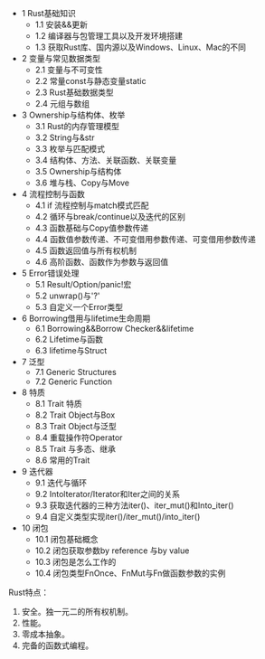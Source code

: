 
- 1 Rust基础知识
  - 1.1 安装&&更新
  - 1.2 编译器与包管理工具以及开发环境搭建
  - 1.3 获取Rust库、国内源以及Windows、Linux、Mac的不同
- 2 变量与常见数据类型
  - 2.1 变量与不可变性
  - 2.2 常量const与静态变量static
  - 2.3 Rust基础数据类型
  - 2.4 元组与数组
- 3 Ownership与结构体、枚举
  - 3.1 Rust的内存管理模型
  - 3.2 String与&str
  - 3.3 枚举与匹配模式
  - 3.4 结构体、方法、关联函数、关联变量
  - 3.5 Ownership与结构体
  - 3.6 堆与栈、Copy与Move
- 4 流程控制与函数
  - 4.1 if 流程控制与match模式匹配
  - 4.2 循环与break/continue以及迭代的区别
  - 4.3 函数基础与Copy值参数传递
  - 4.4 函数值参数传递、不可变借用参数传递、可变借用参数传递
  - 4.5 函数返回值与所有权机制
  - 4.6 高阶函数、函数作为参数与返回值
- 5 Error错误处理
  - 5.1 Result/Option/panic!宏
  - 5.2 unwrap()与'?'
  - 5.3 自定义一个Error类型
- 6 Borrowing借用与lifetime生命周期
  - 6.1 Borrowing&&Borrow Checker&&lifetime
  - 6.2 Lifetime与函数
  - 6.3 lifetime与Struct
- 7 泛型
  - 7.1 Generic Structures
  - 7.2 Generic Function
- 8 特质
  - 8.1 Trait 特质
  - 8.2 Trait Object与Box
  - 8.3 Trait Object与泛型
  - 8.4 重载操作符Operator
  - 8.5 Trait 与多态、继承
  - 8.6 常用的Trait
- 9 迭代器
  - 9.1 迭代与循环
  - 9.2 Intolterator/Iterator和Iter之间的关系
  - 9.3 获取迭代器的三种方法iter()、iter_mut()和Into_iter()
  - 9.4 自定义类型实现iter()/iter_mut()/into_iter()
- 10 闭包
  - 10.1 闭包基础概念
  - 10.2 闭包获取参数by reference 与by value
  - 10.3 闭包是怎么工作的
  - 10.4 闭包类型FnOnce、FnMut与Fn做函数参数的实例




Rust特点：
1. 安全。独一元二的所有权机制。
2. 性能。
3. 零成本抽象。
4. 完备的函数式编程。

